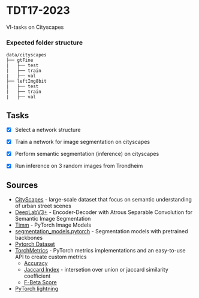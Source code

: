 # TDT17-2023
VI-tasks on Cityscapes

### Expected folder structure
```
data/cityscapes
├── gtFine
|   ├── test
|   ├── train
|   ├── val
├── leftImg8bit
|   ├── test
|   ├── train
|   ├── val
```

## Tasks
 - [x] Select a network structure
 - [x] Train a network for image segmentation on cityscapes
 - [x] Perform semantic segmentation (inference) on cityscapes
 - [x] Run inference on 3 random images from Trondheim



## Sources
- [CityScapes](https://www.cityscapes-dataset.com/) - large-scale dataset that focus on semantic understanding of urban street scenes
- [DeepLabV3+](https://paperswithcode.com/model/deeplabv3-1?variant=deeplabv3-r101-dc5-1) - Encoder-Decoder with Atrous Separable Convolution for Semantic Image Segmentation
- [Timm](https://github.com/huggingface/pytorch-image-models/tree/main) - PyTorch Image Models
- [segmentation_models.pytorch](https://github.com/qubvel/segmentation_models.pytorch) - Segmentation models with pretrained backbones
- [Pytorch Dataset](https://pytorch.org/tutorials/beginner/basics/data_tutorial.html#creating-a-custom-dataset-for-your-files)
- [TorchMetrics](hhttps://lightning.ai/docs/torchmetrics/stable/) - PyTorch metrics implementations and an easy-to-use API to create custom metrics
  - [Accuracy](https://torchmetrics.readthedocs.io/en/stable/classification/accuracy.html)
  - [Jaccard Index](https://lightning.ai/docs/torchmetrics/stable/classification/jaccard_index.html) - intersetion over union or jaccard similarity coefficient
  - [F-Beta Score](https://lightning.ai/docs/torchmetrics/stable/classification/fbeta_score.html)
- [PyTorch lightning](https://lightning.ai/docs/pytorch/stable/starter/introduction.html)
